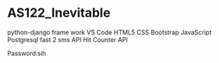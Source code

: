 # AS122_Inevitable


python-django frame work
VS Code
HTML5
CSS
Bootstrap
JavaScript
Postgresql
fast 2 sms API
Hit Counter API

Password:sih

